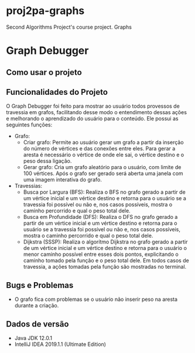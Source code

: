 # proj2pa-graphs
Second Algorithms Project's course project. Graphs

# Graph Debugger
## Como usar o projeto


## Funcionalidades do Projeto
O Graph Debugger foi feito para mostrar ao usuário todos provessos de travessia em grafos, facilitando desse modo o entendimento dessas ações e melhorando o aprendizado do usuário para o conteúdo. Ele possui as seguintes funções:

* Grafo:
	* Criar grafo: Permite ao usuário gerar um grafo a partir da inserção do número de vértices e das conexões entre eles. Para gerar a aresta é necessário o vértice de onde ele sai, o vértice destino e o peso dessa ligação.
	* Gerar grafo: Cria um grafo aleatório para o usuário, com limite de 100 vértices.
	<smal> Após o grafo ser gerado será aberta uma janela com uma imagem interativa do grafo.</smal>
* Travessias:
	* Busca por Largura (BFS): Realiza o BFS no grafo gerado a partir de um vértice inicial e um vértice destino e retorna para o usuário se a travessia foi possível ou não e, nos casos possíveis, mostra o caminho percorrido e qual o peso total dele.
	* Busca em Profundidade (DFS): Realiza o DFS no grafo gerado a partir de um vértice inicial e um vértice destino e retorna para o usuário se a travessia foi possível ou não e, nos casos possíveis, mostra o caminho percorrido e qual o peso total dele.
	* Dijkstra (SSSP): Realiza o algorítmo Dijkstra no grafo gerado a partir de um vértice inicial e um vértice destino e retorna para o usuário o menor caminho possível entre esses dois pontos, explicitando o caminho tomado pela função e o peso 
	total dele.
	<smal> Em todos casos de travessia, a ações tomadas pela função são mostradas no terminal.</smal>


## Bugs e Problemas
* O grafo fica com problemas se o usuário não inserir peso na aresta durante a criação.

## Dados de versão
* Java JDK 12.0.1
* IntelliJ IDEA 2019.1.1 (Ultimate Edition)